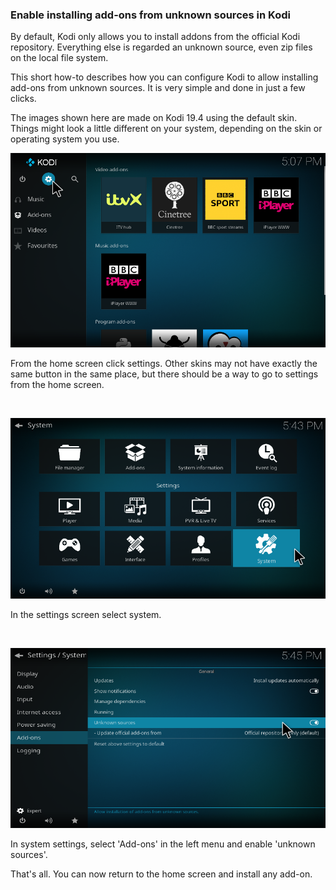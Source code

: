 ### Enable installing add-ons from unknown sources in Kodi

By default, Kodi only allows you to install addons from the official Kodi 
repository. Everything else is regarded an unknown source, even zip files on
the local file system.

This short how-to describes how you can configure Kodi to allow installing 
add-ons from unknown sources. It is very simple and done in just a few clicks. 

The images shown here are made on Kodi 19.4 using the default skin. Things 
might look a little different on your system, depending on the skin or 
operating system you use.
&nbsp;

![img select settings](/assets/images/kodi-home-select-settings.png)

From the home screen click settings. Other skins may not have exactly the same 
button in the same place, but there should be a way to go to settings from the
home screen.

&nbsp;

![img select system](/assets//images/kodi-settings-select-system.png)

In the settings screen select system.

&nbsp;

![img enable unknown sources](/assets//images/kodi-system-enable-unknown-sources.png)

In system settings, select 'Add-ons' in the left menu and enable 'unknown 
sources'.

That's all. You can now return to the home screen and install any add-on.